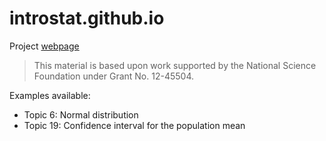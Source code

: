 # introstat.github.io

Project [webpage](http://introstat.github.io)

> This material is based upon work supported by the National Science Foundation under Grant No. 12-45504.

Examples available:
- Topic 6: Normal distribution
- Topic 19: Confidence interval for the population mean


